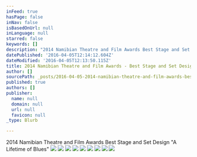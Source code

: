 ```yaml
---
inFeed: true
hasPage: false
inNav: false
isBasedOnUrl: null
inLanguage: null
starred: false
keywords: []
description: "2014 Namibian Theatre and Film Awards Best Stage and Set Design \_ \_ \_ \_ \_ \"A Lifetime of Blues\""
datePublished: '2016-04-05T12:14:12.604Z'
dateModified: '2016-04-05T12:13:50.115Z'
title: 2014 Namibian Theatre and Film Awards - Best Stage and Set Design
author: []
sourcePath: _posts/2016-04-05-2014-namibian-theatre-and-film-awards-best-stage-and-set-d.md
published: true
authors: []
publisher:
  name: null
  domain: null
  url: null
  favicon: null
_type: Blurb

---
```

2014 Namibian Theatre and Film Awards Best Stage and Set Design           "A Lifetime of Blues"
![](https://the-grid-user-content.s3-us-west-2.amazonaws.com/0203a2c5-f0b9-4a9c-bcce-a6d987792423.jpg)
![](https://the-grid-user-content.s3-us-west-2.amazonaws.com/d232ee01-9ce0-4635-92cf-77884431719d.jpg)
![](https://the-grid-user-content.s3-us-west-2.amazonaws.com/d7c903fa-a6a2-4879-bf62-9829bee1265c.jpg)
![](https://the-grid-user-content.s3-us-west-2.amazonaws.com/502051ef-55d4-4cc4-856b-d268622c4b6c.jpg)
![](https://the-grid-user-content.s3-us-west-2.amazonaws.com/5e42629c-e87f-4b33-8bcf-b944a61df6a0.jpg)
![](https://the-grid-user-content.s3-us-west-2.amazonaws.com/e21d42ce-8d77-4600-8c30-c3a0b5710605.jpg)
![](https://the-grid-user-content.s3-us-west-2.amazonaws.com/9d367cda-bbcf-43a1-8a01-5afa32cb1251.jpg)
![](https://the-grid-user-content.s3-us-west-2.amazonaws.com/09f56551-c04f-45ac-b8c0-53bde1e74caa.jpg)
![](https://the-grid-user-content.s3-us-west-2.amazonaws.com/eb86abc1-3201-4599-98a8-9e710487bb76.jpg)